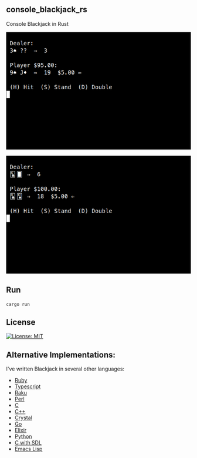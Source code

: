 ## console_blackjack_rs

Console Blackjack in Rust

![Blackjack](https://raw.githubusercontent.com/gdonald/console_blackjack_rs/master/ss1.png)

![Blackjack](https://raw.githubusercontent.com/gdonald/console_blackjack_rs/master/ss2.png)

## Run

    cargo run

## License

[![License: MIT](https://img.shields.io/badge/License-MIT-yellow.svg)](https://opensource.org/licenses/MIT)

## Alternative Implementations:

I've written Blackjack in several other languages:

- [Ruby](https://github.com/gdonald/console-blackjack-ruby)
- [Typescript](https://github.com/gdonald/blackjack-js)
- [Raku](https://github.com/gdonald/Console-Blackjack)
- [Perl](https://github.com/gdonald/console-blackjack-perl)
- [C](https://github.com/gdonald/blackjack-c)
- [C++](https://github.com/gdonald/blackjack-cpp)
- [Crystal](https://github.com/gdonald/blackjack-cr)
- [Go](https://github.com/gdonald/blackjack-go)
- [Elixir](https://github.com/gdonald/blackjack-ex)
- [Python](https://github.com/gdonald/blackjack-py)
- [C with SDL](https://github.com/gdonald/blackjack-c-sdl)
- [Emacs Lisp](https://github.com/gdonald/blackjack-el)

